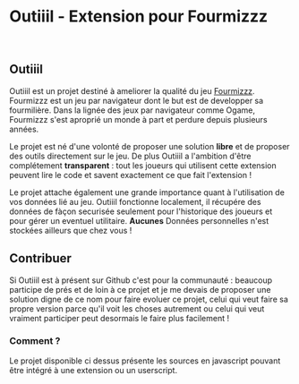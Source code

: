 # Outiiil - Extension pour Fourmizzz

<br/>

## Outiiil ##

Outiiil est un projet destiné à ameliorer la qualité du jeu [Fourmizzz](http://fourmizzz.fr). Fourmizzz
est un jeu par navigateur dont le but est de developper sa fourmilière. Dans la lignée des jeux par navigateur 
comme Ogame, Fourmizzz s'est aproprié un monde à part et perdure depuis plusieurs années.

Le projet est né d'une volonté de proposer une solution **libre** et de proposer des outils directement sur le jeu.
De plus Outiiil a l'ambition d'être complétement **transparent** : tout les joueurs qui utilisent cette extension peuvent
lire le code et savent exactement ce que fait l'extension !

Le projet attache également une grande importance quant à l'utilisation de vos données lié au jeu. 
Outiiil fonctionne localement, il récupére des données de fàçon securisée seulement pour l'historique des joueurs et 
pour gérer un eventuel utilitaire. **Aucunes** Données personnelles n'est stockées ailleurs que chez vous !

## Contribuer ##

Si Outiiil est à présent sur Github c'est pour la communauté : beaucoup participe de prés et de loin à ce projet et je me devais 
de proposer une solution digne de ce nom pour faire evoluer ce projet, celui qui veut faire sa propre version parce qu'il voit les choses 
autrement ou celui qui veut vraiment participer peut desormais le faire plus facilement !

### Comment ? ###

Le projet disponible ci dessus présente les sources en javascript pouvant être intégré à une extension ou un userscript.

